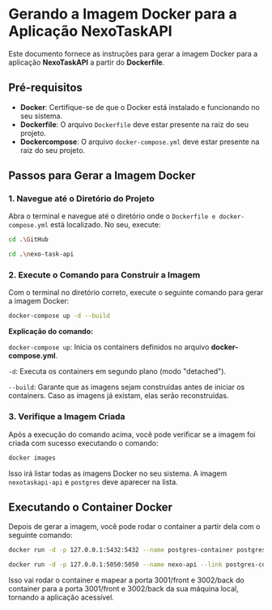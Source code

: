 # Gerando a Imagem Docker para a Aplicação NexoTaskAPI

Este documento fornece as instruções para gerar a imagem Docker para a aplicação **NexoTaskAPI** a partir do **Dockerfile**.

## Pré-requisitos

- **Docker**: Certifique-se de que o Docker está instalado e funcionando no seu sistema.
- **Dockerfile**: O arquivo `Dockerfile` deve estar presente na raiz do seu projeto.
- **Dockercompose**: O arquivo `docker-compose.yml` deve estar presente na raiz do seu projeto.

## Passos para Gerar a Imagem Docker

### 1. Navegue até o Diretório do Projeto

Abra o terminal e navegue até o diretório onde o `Dockerfile e docker-compose.yml` está localizado. No seu, execute:

```bash
cd .\GitHub

cd .\nexo-task-api
```

### 2. Execute o Comando para Construir a Imagem

Com o terminal no diretório correto, execute o seguinte comando para gerar a imagem Docker:

```bash
docker-compose up -d --build
```
**Explicação do comando:**

`docker-compose up`: Inicia os containers definidos no arquivo **docker-compose.yml**.

`-d`: Executa os containers em segundo plano (modo "detached").

`--build`: Garante que as imagens sejam construídas antes de iniciar os containers. Caso as imagens já existam, elas serão reconstruídas.

### 3. Verifique a Imagem Criada

Após a execução do comando acima, você pode verificar se a imagem foi criada com sucesso executando o comando:

```bash
docker images
```

Isso irá listar todas as imagens Docker no seu sistema. A imagem `nexotaskapi-api` e `postgres` deve aparecer na lista.

## Executando o Container Docker

Depois de gerar a imagem, você pode rodar o container a partir dela com o seguinte comando:

```bash
docker run -d -p 127.0.0.1:5432:5432 --name postgres-container postgres

docker run -d -p 127.0.0.1:5050:5050 --name nexo-api --link postgres-container:postgres nexotask-api
```

Isso vai rodar o container e mapear a porta 3001/front e 3002/back do container para a porta 3001/front e 3002/back da sua máquina local, tornando a aplicação acessível.
